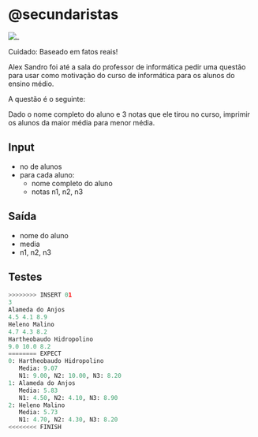 # @secundaristas

![_](cover.jpg)

Cuidado: Baseado em fatos reais!

Alex Sandro foi até a sala do professor de informática pedir uma questão para usar como motivação do curso de informática para os alunos do ensino médio.

A questão é o seguinte:

Dado o nome completo do aluno e 3 notas que ele tirou no curso, imprimir os alunos da maior média para menor média.

## Input

- no de alunos
- para cada aluno:
  - nome completo do aluno
  - notas n1, n2, n3

## Saída

- nome do aluno
- media
- n1, n2, n3

## Testes

``` py
>>>>>>>> INSERT 01
3
Alameda do Anjos
4.5 4.1 8.9
Heleno Malino
4.7 4.3 8.2
Hartheobaudo Hidropolino
9.0 10.0 8.2
======== EXPECT
0: Hartheobaudo Hidropolino
   Media: 9.07
   N1: 9.00, N2: 10.00, N3: 8.20
1: Alameda do Anjos
   Media: 5.83
   N1: 4.50, N2: 4.10, N3: 8.90
2: Heleno Malino
   Media: 5.73
   N1: 4.70, N2: 4.30, N3: 8.20
<<<<<<<< FINISH

```
